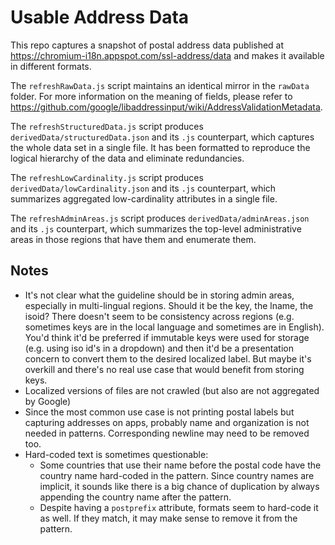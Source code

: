 # Usable Address Data
This repo captures a snapshot of postal address data published at https://chromium-i18n.appspot.com/ssl-address/data and makes it available in different formats.

The `refreshRawData.js` script maintains an identical mirror in the `rawData` folder. For more information on the meaning of fields, please refer to https://github.com/google/libaddressinput/wiki/AddressValidationMetadata.

The `refreshStructuredData.js` script produces `derivedData/structuredData.json` and its `.js` counterpart, which captures the whole data set in a single file. It has been formatted to reproduce the logical hierarchy of the data and eliminate redundancies.

The `refreshLowCardinality.js` script produces `derivedData/lowCardinality.json` and its `.js` counterpart, which summarizes aggregated low-cardinality attributes in a single file.

The `refreshAdminAreas.js` script produces `derivedData/adminAreas.json` and its `.js` counterpart, which summarizes the top-level administrative areas in those regions that have them and enumerate them.

## Notes
* It's not clear what the guideline should be in storing admin areas, especially in multi-lingual regions. Should it be the key, the lname, the isoid? There doesn't seem to be consistency across regions (e.g. sometimes keys are in the local language and sometimes are in English). You'd think it'd be preferred if immutable keys were used for storage (e.g. using iso id's in a dropdown) and then it'd be a presentation concern to convert them to the desired localized label. But maybe it's overkill and there's no real use case that would benefit from storing keys.
* Localized versions of files are not crawled (but also are not aggregated by Google)
* Since the most common use case is not printing postal labels but capturing addresses on apps, probably name and organization is not needed in patterns. Corresponding newline may need to be removed too.
* Hard-coded text is sometimes questionable:
  * Some countries that use their name before the postal code have the country name hard-coded in the pattern. Since country names are implicit, it sounds like there is a big chance of duplication by always appending the country name after the pattern.
  * Despite having a `postprefix` attribute, formats seem to hard-code it as well. If they match, it may make sense to remove it from the pattern.